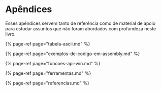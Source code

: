 # Apêndices

Esses apêndices servem tanto de referência como de material de apoio para estudar assuntos que não foram abordados com profundeza neste livro.

{% page-ref page="tabela-ascii.md" %}

{% page-ref page="exemplos-de-codigo-em-assembly.md" %}

{% page-ref page="funcoes-api-win.md" %}

{% page-ref page="ferramentas.md" %}

{% page-ref page="referencias.md" %}
